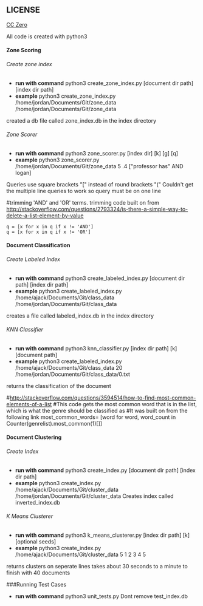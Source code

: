 

## LICENSE

[CC Zero](https://wiki.creativecommons.org/wiki/Public_domain)

All code is created with python3

#### Zone Scoring
###### Create zone index
* **run with command** python3 create_zone_index.py [document dir path] [index dir path]
* **example** python3 create_zone_index.py /home/jordan/Documents/Git/zone_data /home/jordan/Documents/Git/zone_data

created a db file called zone_index.db in the index directory

###### Zone Scorer
* **run with command** python3 zone_scorer.py [index dir] [k] [g] [q]
* **example** python3 zone_scorer.py /home/jordan/Documents/Git/zone_data 5 .4 ["professor has" AND logan]

Queries use square brackets "[" instead of round brackets "("
Couldn't get the multiple line queries to work so query must be on one line

#trimming 'AND' and 'OR' terms. trimming code built on from http://stackoverflow.com/questions/2793324/is-there-a-simple-way-to-delete-a-list-element-by-value

    q = [x for x in q if x != 'AND']
    q = [x for x in q if x != 'OR']

#### Document Classification
###### Create Labeled Index
* **run with command** python3 create_labeled_index.py [document dir path] [index dir path]
* **example** python3 create_labeled_index.py /home/ajack/Documents/Git/class_data /home/jordan/Documents/Git/class_data

creates a file called labeled_index.db in the index directory

###### KNN Classifier
* **run with command** python3 knn_classifier.py [index dir path] [k] [document path]
* **example** python3 create_labeled_index.py /home/ajack/Documents/Git/class_data 20 /home/jordan/Documents/Git/class_data/0.txt

returns the classification of the document

#http://stackoverflow.com/questions/3594514/how-to-find-most-common-elements-of-a-list
#This code gets the most common word that is in the list, which is what the genre should be classified as
#It was built on from the following link
most_common_words= [word for word, word_count in Counter(genrelist).most_common(1)[]]


#### Document Clustering
###### Create Index
* **run with command** python3 create_index.py [document dir path] [index dir path]
* **example** python3 create_index.py /home/ajack/Documents/Git/cluster_data /home/jordan/Documents/Git/cluster_data
Creates index called inverted_index.db

###### K Means Clusterer
* **run with command** python3 k_means_clusterer.py [index dir path] [k] [optional seeds]
* **example** python3 create_index.py /home/ajack/Documents/Git/cluster_data 5 1 2 3 4 5

returns clusters on seperate lines
takes about 30 seconds to a minute to finish with 40 documents

###Running Test Cases
* **run with command** python3 unit_tests.py
Dont remove test_index.db
